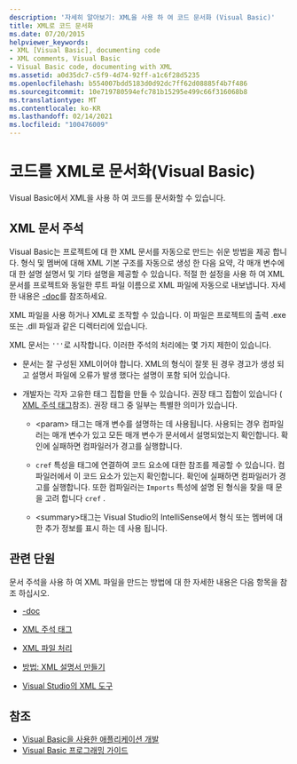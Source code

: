 ```yaml
---
description: '자세히 알아보기: XML을 사용 하 여 코드 문서화 (Visual Basic)'
title: XML로 코드 문서화
ms.date: 07/20/2015
helpviewer_keywords:
- XML [Visual Basic], documenting code
- XML comments, Visual Basic
- Visual Basic code, documenting with XML
ms.assetid: a0d35dc7-c5f9-4d74-92ff-a1c6f28d5235
ms.openlocfilehash: b554007bdd5183d0d92dc7ff62d08885f4b7f486
ms.sourcegitcommit: 10e719780594efc781b15295e499c66f316068b8
ms.translationtype: MT
ms.contentlocale: ko-KR
ms.lasthandoff: 02/14/2021
ms.locfileid: "100476009"
---
```

# <a name="document-your-code-with-xml-visual-basic"></a>코드를 XML로 문서화(Visual Basic)

Visual Basic에서 XML을 사용 하 여 코드를 문서화할 수 있습니다.

## <a name="xml-documentation-comments"></a>XML 문서 주석

Visual Basic는 프로젝트에 대 한 XML 문서를 자동으로 만드는 쉬운 방법을 제공 합니다. 형식 및 멤버에 대해 XML 기본 구조를 자동으로 생성 한 다음 요약, 각 매개 변수에 대 한 설명 설명서 및 기타 설명을 제공할 수 있습니다. 적절 한 설정을 사용 하 여 XML 문서를 프로젝트와 동일한 루트 파일 이름으로 XML 파일에 자동으로 내보냅니다. 자세한 내용은 [-doc](../../reference/command-line-compiler/doc.md)를 참조하세요.

XML 파일을 사용 하거나 XML로 조작할 수 있습니다. 이 파일은 프로젝트의 출력 .exe 또는 .dll 파일과 같은 디렉터리에 있습니다.

XML 문서는 `'''`로 시작합니다. 이러한 주석의 처리에는 몇 가지 제한이 있습니다.

- 문서는 잘 구성된 XML이어야 합니다. XML의 형식이 잘못 된 경우 경고가 생성 되 고 설명서 파일에 오류가 발생 했다는 설명이 포함 되어 있습니다.

- 개발자는 각자 고유한 태그 집합을 만들 수 있습니다. 권장 태그 집합이 있습니다 ( [XML 주석 태그](../../language-reference/xmldoc/index.md)참조). 권장 태그 중 일부는 특별한 의미가 있습니다.

  - \<param> 태그는 매개 변수를 설명하는 데 사용됩니다. 사용되는 경우 컴파일러는 매개 변수가 있고 모든 매개 변수가 문서에서 설명되었는지 확인합니다. 확인에 실패하면 컴파일러가 경고를 실행합니다.

  - `cref` 특성을 태그에 연결하여 코드 요소에 대한 참조를 제공할 수 있습니다. 컴파일러에서 이 코드 요소가 있는지 확인합니다. 확인에 실패하면 컴파일러가 경고를 실행합니다. 또한 컴파일러는 `Imports` 특성에 설명 된 형식을 찾을 때 문을 고려 합니다 `cref` .

  - \<summary>태그는 Visual Studio의 IntelliSense에서 형식 또는 멤버에 대 한 추가 정보를 표시 하는 데 사용 됩니다.

## <a name="related-sections"></a>관련 단원

문서 주석을 사용 하 여 XML 파일을 만드는 방법에 대 한 자세한 내용은 다음 항목을 참조 하십시오.

- [-doc](../../reference/command-line-compiler/doc.md)

- [XML 주석 태그](../../language-reference/xmldoc/index.md)

- [XML 파일 처리](processing-the-xml-file.md)

- [방법: XML 설명서 만들기](how-to-create-xml-documentation.md)

- [Visual Studio의 XML 도구](/visualstudio/xml-tools/xml-tools-in-visual-studio)

## <a name="see-also"></a>참조

- [Visual Basic을 사용한 애플리케이션 개발](../../developing-apps/index.md)
- [Visual Basic 프로그래밍 가이드](../index.md)

